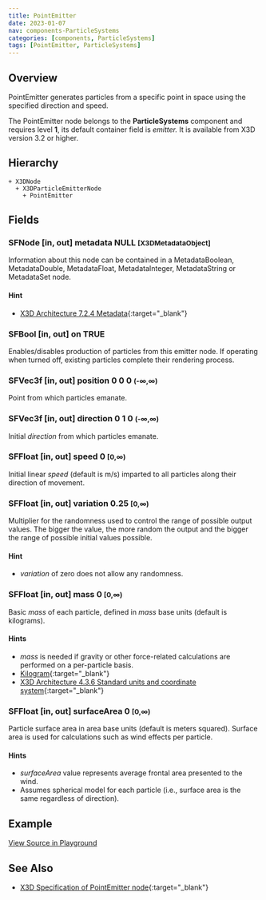 ```yaml
---
title: PointEmitter
date: 2023-01-07
nav: components-ParticleSystems
categories: [components, ParticleSystems]
tags: [PointEmitter, ParticleSystems]
---
```

<style>
.post h3 {
  word-spacing: 0.2em;
}
</style>

## Overview

PointEmitter generates particles from a specific point in space using the specified direction and speed.

The PointEmitter node belongs to the **ParticleSystems** component and requires level **1**, its default container field is *emitter.* It is available from X3D version 3.2 or higher.

## Hierarchy

```
+ X3DNode
  + X3DParticleEmitterNode
    + PointEmitter
```

## Fields

### SFNode [in, out] **metadata** NULL <small>[X3DMetadataObject]</small>

Information about this node can be contained in a MetadataBoolean, MetadataDouble, MetadataFloat, MetadataInteger, MetadataString or MetadataSet node.

#### Hint

- [X3D Architecture 7.2.4 Metadata](https://www.web3d.org/specifications/X3Dv4Draft/ISO-IEC19775-1v4-IS.proof//Part01/components/core.html#Metadata){:target="_blank"}

### SFBool [in, out] **on** TRUE

Enables/disables production of particles from this emitter node. If operating when turned off, existing particles complete their rendering process.

### SFVec3f [in, out] **position** 0 0 0 <small>(-∞,∞)</small>

Point from which particles emanate.

### SFVec3f [in, out] **direction** 0 1 0 <small>(-∞,∞)</small>

Initial *direction* from which particles emanate.

### SFFloat [in, out] **speed** 0 <small>[0,∞)</small>

Initial linear *speed* (default is m/s) imparted to all particles along their direction of movement.

### SFFloat [in, out] **variation** 0.25 <small>[0,∞)</small>

Multiplier for the randomness used to control the range of possible output values. The bigger the value, the more random the output and the bigger the range of possible initial values possible.

#### Hint

- *variation* of zero does not allow any randomness.

### SFFloat [in, out] **mass** 0 <small>[0,∞)</small>

Basic *mass* of each particle, defined in *mass* base units (default is kilograms).

#### Hints

- *mass* is needed if gravity or other force-related calculations are performed on a per-particle basis.
- [Kilogram](https://en.wikipedia.org/wiki/Kilogram){:target="_blank"}
- [X3D Architecture 4.3.6 Standard units and coordinate system](https://www.web3d.org/specifications/X3Dv4Draft/ISO-IEC19775-1v4-IS.proof//Part01/concepts.html#Standardunitscoordinates){:target="_blank"}

### SFFloat [in, out] **surfaceArea** 0 <small>[0,∞)</small>

Particle surface area in area base units (default is meters squared). Surface area is used for calculations such as wind effects per particle.

#### Hints

- *surfaceArea* value represents average frontal area presented to the wind.
- Assumes spherical model for each particle (i.e., surface area is the same regardless of direction).

## Example

<x3d-canvas src="https://create3000.github.io/media/examples/ParticleSystems/PointEmitter/PointEmitter.x3d" update="auto"></x3d-canvas>

[View Source in Playground](/x_ite/playground/?url=https://create3000.github.io/media/examples/ParticleSystems/PointEmitter/PointEmitter.x3d)

## See Also

- [X3D Specification of PointEmitter node](https://www.web3d.org/documents/specifications/19775-1/V4.0/Part01/components/particleSystems.html#PointEmitter){:target="_blank"}
